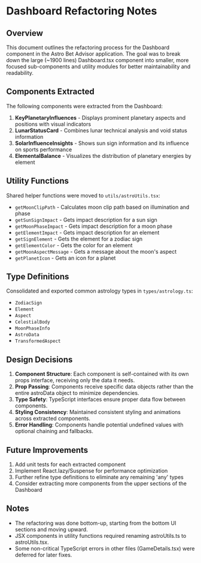 # Dashboard Refactoring Notes

## Overview
This document outlines the refactoring process for the Dashboard component in the Astro Bet Advisor application. The goal was to break down the large (~1900 lines) Dashboard.tsx component into smaller, more focused sub-components and utility modules for better maintainability and readability.

## Components Extracted
The following components were extracted from the Dashboard:

1. **KeyPlanetaryInfluences** - Displays prominent planetary aspects and positions with visual indicators
2. **LunarStatusCard** - Combines lunar technical analysis and void status information
3. **SolarInfluenceInsights** - Shows sun sign information and its influence on sports performance
4. **ElementalBalance** - Visualizes the distribution of planetary energies by element

## Utility Functions
Shared helper functions were moved to `utils/astroUtils.tsx`:
- `getMoonClipPath` - Calculates moon clip path based on illumination and phase
- `getSunSignImpact` - Gets impact description for a sun sign
- `getMoonPhaseImpact` - Gets impact description for a moon phase
- `getElementImpact` - Gets impact description for an element
- `getSignElement` - Gets the element for a zodiac sign
- `getElementColor` - Gets the color for an element
- `getMoonAspectMessage` - Gets a message about the moon's aspect
- `getPlanetIcon` - Gets an icon for a planet

## Type Definitions
Consolidated and exported common astrology types in `types/astrology.ts`:
- `ZodiacSign`
- `Element`
- `Aspect`
- `CelestialBody`
- `MoonPhaseInfo`
- `AstroData`
- `TransformedAspect`

## Design Decisions
1. **Component Structure**: Each component is self-contained with its own props interface, receiving only the data it needs.
2. **Prop Passing**: Components receive specific data objects rather than the entire astroData object to minimize dependencies.
3. **Type Safety**: TypeScript interfaces ensure proper data flow between components.
4. **Styling Consistency**: Maintained consistent styling and animations across extracted components.
5. **Error Handling**: Components handle potential undefined values with optional chaining and fallbacks.

## Future Improvements
1. Add unit tests for each extracted component
2. Implement React.lazy/Suspense for performance optimization
3. Further refine type definitions to eliminate any remaining 'any' types
4. Consider extracting more components from the upper sections of the Dashboard

## Notes
- The refactoring was done bottom-up, starting from the bottom UI sections and moving upward.
- JSX components in utility functions required renaming astroUtils.ts to astroUtils.tsx.
- Some non-critical TypeScript errors in other files (GameDetails.tsx) were deferred for later fixes.
